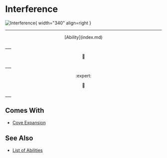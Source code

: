 # Interference

![Interference](../assets/abilities-interference.webp){ width="340" align=right }

___
<p style="text-align: center;" markdown>[Ability](index.md)</p>
___
<p style="text-align: center;" markdown>🚧</p>
___
<p style="text-align: center;" markdown> :expert: </p>

<p style="text-align: center;" markdown>🚧</p>
___


## Comes With

- [Cove Expansion](../content.md)


## See Also

- [List of Abilities](index.md)
